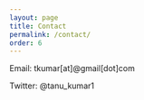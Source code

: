 ```yaml
---
layout: page
title: Contact 
permalink: /contact/
order: 6
---
```





Email: tkumar[at]@gmail[dot]com

Twitter: @tanu_kumar1